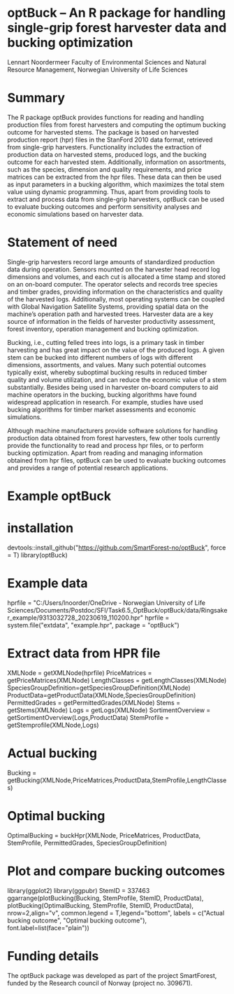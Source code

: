 # optBuck – An R package for handling single-grip forest harvester data and bucking optimization
Lennart Noordermeer 
Faculty of Environmental Sciences and Natural Resource Management, Norwegian University of Life Sciences

# Summary

The R package optBuck provides functions for reading and handling production files from forest harvesters and computing the optimum bucking outcome for harvested stems. The package is based on harvested production report (hpr) files in the StanFord 2010 data format, retrieved from single-grip harvesters. Functionality includes the extraction of production data on harvested stems, produced logs, and the bucking outcome for each harvested stem. Additionally, information on assortments, such as the species, dimension and quality requirements, and price matrices can be extracted from the hpr files. These data can then be used as input parameters in a bucking algorithm, which maximizes the total stem value using dynamic programming. Thus, apart from providing tools to extract and process data from single-grip harvesters, optBuck can be used to evaluate bucking outcomes and perform sensitivity analyses and economic simulations based on harvester data.

# Statement of need

Single-grip harvesters record large amounts of standardized production data during operation. Sensors mounted on the harvester head record log dimensions and volumes, and each cut is allocated a time stamp and stored on an on-board computer. The operator selects and records tree species and timber grades, providing information on the characteristics and quality of the harvested logs. Additionally, most operating systems can be coupled with Global Navigation Satellite Systems, providing spatial data on the machine’s operation path and harvested trees. Harvester data are a key source of information in the fields of harvester productivity assessment, forest inventory, operation management and bucking optimization.   

Bucking, i.e., cutting felled trees into logs, is a primary task in timber harvesting and has great impact on the value of the produced logs. A given stem can be bucked into different numbers of logs with different dimensions, assortments, and values. Many such potential outcomes typically exist, whereby suboptimal bucking results in reduced timber quality and volume utilization, and can reduce the economic value of a stem substantially. Besides being used in harvester on-board computers to aid machine operators in the bucking, bucking algorithms have found widespread application in research. For example, studies have used bucking algorithms for timber market assessments and economic simulations.   

Although machine manufacturers provide software solutions for handling production data obtained from forest harvesters, few other tools currently provide the functionality to read and process hpr files, or to perform bucking optimization. Apart from reading and managing information obtained from hpr files, optBuck can be used to evaluate bucking outcomes and provides a range of potential research applications.


# Example optBuck

# installation
devtools::install_github("https://github.com/SmartForest-no/optBuck", force = T)
library(optBuck)

# Example data
hprfile = "C:/Users/lnoorder/OneDrive - Norwegian University of Life Sciences/Documents/Postdoc/SFI/Task6.5_OptBuck/optBuck/data/Ringsaker_example/9313032728_20230619_110200.hpr"
hprfile = system.file("extdata",
                    "example.hpr",
                    package = "optBuck")

# Extract data from HPR file
XMLNode = getXMLNode(hprfile)
PriceMatrices = getPriceMatrices(XMLNode)
LengthClasses = getLengthClasses(XMLNode)
SpeciesGroupDefinition=getSpeciesGroupDefinition(XMLNode)
ProductData=getProductData(XMLNode,SpeciesGroupDefinition)
PermittedGrades = getPermittedGrades(XMLNode)
Stems = getStems(XMLNode)
Logs = getLogs(XMLNode)
SortimentOverview = getSortimentOverview(Logs,ProductData)
StemProfile = getStemprofile(XMLNode,Logs)

# Actual bucking
Bucking = getBucking(XMLNode,PriceMatrices,ProductData,StemProfile,LengthClasses)

# Optimal bucking
OptimalBucking = buckHpr(XMLNode,
                       PriceMatrices,
                       ProductData,
                       StemProfile,
                       PermittedGrades,
                       SpeciesGroupDefinition)

# Plot and compare bucking outcomes
library(ggplot2)
library(ggpubr)
StemID = 337463
ggarrange(plotBucking(Bucking, StemProfile,
                      StemID, ProductData),
          plotBucking(OptimalBucking, StemProfile,
                      StemID, ProductData),
          nrow=2,align="v",
          common.legend = T,legend="bottom",
          labels = c("Actual bucking outcome",
                     "Optimal bucking outcome"),
          font.label=list(face="plain"))

# Funding details

The optBuck package was developed as part of the project SmartForest, funded by the Research council of Norway (project no. 309671). 
